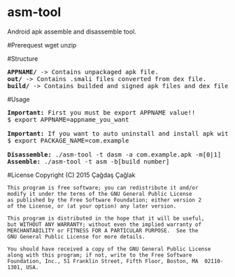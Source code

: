 # asm-tool
Android apk assemble and disassemble tool.

#Prerequest
	wget
	unzip

#Structure
<pre>
<b>APPNAME/</b> -> Contains unpackaged apk file.
<b>out/</b> -> Contains .smali files converted from dex file.
<b>build/</b> -> Contains builded and signed apk files and dex files.
</pre>

#Usage
<pre>
<b>Important:</b> First you must be export APPNAME value!!
$ export APPNAME=appname_you_want

<b>Important:</b> If you want to auto uninstall and install apk with adb, you need to export PACKAGE_NAME value. PACKAGE_NAME must be original name of the application package.
$ export PACKAGE_NAME=com.example

<b>Disassemble:</b> ./asm-tool -t dasm -a com.example.apk -m[0|1]
<b>Assemble:</b> ./asm-tool -t asm -b[build_number]
</pre>

#License
	Copyright (C) 2015  Çağdaş Çağlak

	This program is free software; you can redistribute it and/or
	modify it under the terms of the GNU General Public License
	as published by the Free Software Foundation; either version 2
	of the License, or (at your option) any later version.

	This program is distributed in the hope that it will be useful,
	but WITHOUT ANY WARRANTY; without even the implied warranty of
	MERCHANTABILITY or FITNESS FOR A PARTICULAR PURPOSE.  See the
	GNU General Public License for more details.

	You should have received a copy of the GNU General Public License
	along with this program; if not, write to the Free Software
	Foundation, Inc., 51 Franklin Street, Fifth Floor, Boston, MA  02110-1301, USA.
